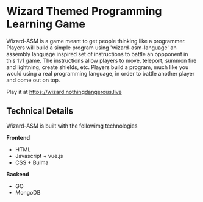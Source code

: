 # Wizard Themed Programming Learning Game

Wizard-ASM is a game meant to get people thinking like a programmer. Players will build a simple program using 'wizard-asm-language' an assembly language inspired set of instructions to battle an oppponent in this 1v1 game. The instructions allow players to move, teleport, summon fire and lightning, create shields, etc. Players build a program, much like you would using a real programming language, in order to battle another player and come out on top.

Play it at <a href="https://wizard.nothingdangerous.live">https://wizard.nothingdangerous.live</a>

## Technical Details

Wizard-ASM is built with the followimg technologies

__Frontend__
* HTML
* Javascript + vue.js
* CSS + Bulma

__Backend__
* GO
* MongoDB
